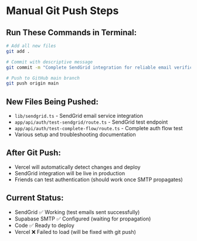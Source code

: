 # Manual Git Push Steps

## Run These Commands in Terminal:

```bash
# Add all new files
git add .

# Commit with descriptive message
git commit -m "Complete SendGrid integration for reliable email verification"

# Push to GitHub main branch
git push origin main
```

## New Files Being Pushed:
- `lib/sendgrid.ts` - SendGrid email service integration
- `app/api/auth/test-sendgrid/route.ts` - SendGrid test endpoint
- `app/api/auth/test-complete-flow/route.ts` - Complete auth flow test
- Various setup and troubleshooting documentation

## After Git Push:
- Vercel will automatically detect changes and deploy
- SendGrid integration will be live in production
- Friends can test authentication (should work once SMTP propagates)

## Current Status:
- SendGrid ✅ Working (test emails sent successfully)
- Supabase SMTP ✅ Configured (waiting for propagation)
- Code ✅ Ready to deploy
- Vercel ❌ Failed to load (will be fixed with git push)